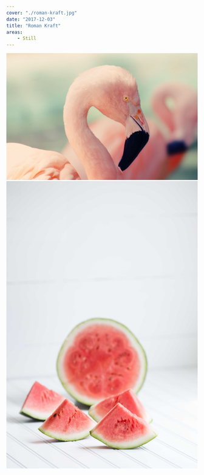 ```yaml
---
cover: "./roman-kraft.jpg"
date: "2017-12-03"
title: "Roman Kraft"
areas:
    - Still
---
```


![](./carlota-vidal.jpg)
![](./tanalee-youngblood.jpg)
